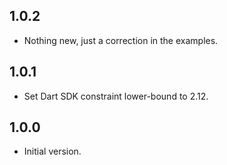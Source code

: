 ## 1.0.2

- Nothing new, just a correction in the examples.

## 1.0.1

- Set Dart SDK constraint lower-bound to 2.12.

## 1.0.0

- Initial version.
